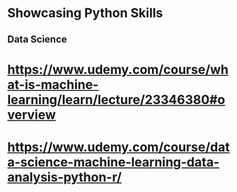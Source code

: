# Showcasing Python Skills

## Data Science
  # https://www.udemy.com/course/what-is-machine-learning/learn/lecture/23346380#overview
  # https://www.udemy.com/course/data-science-machine-learning-data-analysis-python-r/
